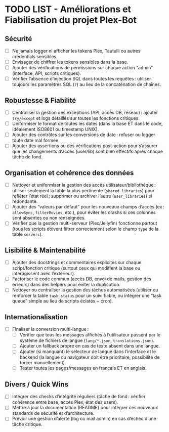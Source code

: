 
# TODO LIST - Améliorations et Fiabilisation du projet Plex-Bot

## Sécurité
- [ ] Ne jamais logger ni afficher les tokens Plex, Tautulli ou autres credentials sensibles.
- [ ] Envisager de chiffrer les tokens sensibles dans la base.
- [ ] Ajouter des vérifications de permissions sur chaque action “admin” (interface, API, scripts critiques).
- [ ] Vérifier l’absence d’injection SQL dans toutes les requêtes : utiliser toujours les paramètres SQL (`?`) au lieu de la concaténation de chaînes.

## Robustesse & Fiabilité
- [ ] Centraliser la gestion des exceptions (API, accès DB, réseau) : ajouter `try/except` et logs détaillés sur toutes les fonctions critiques.
- [ ] Uniformiser le format de toutes les dates (dans la base ET dans le code, idéalement ISO8601 ou timestamp UNIX).
- [ ] Ajouter des contrôles sur les conversions de date : refuser ou logger toute date mal formée.
- [ ] Ajouter des assertions ou des vérifications post-action pour s’assurer que les changements d’accès (user/lib) sont bien effectifs après chaque tâche de fond.

## Organisation et cohérence des données
- [ ] Nettoyer et uniformiser la gestion des accès utilisateur/bibliothèque : utiliser seulement la table la plus pertinente (`shared_libraries`) pour refléter l’état réel ; supprimer ou archiver l’autre (`user_libraries`) si redondante.
- [ ] Ajouter des “valeurs par défaut” pour les nouveaux champs d’accès (ex : `allowSync`, `filterMovies`, etc.), pour éviter les crashs si ces colonnes sont absentes ou non renseignées.
- [ ] Vérifier que la gestion multi-serveur (Plex/Jellyfin) fonctionne partout (tous les scripts doivent filtrer correctement selon le champ `type` de la table `servers`).

## Lisibilité & Maintenabilité
- [ ] Ajouter des docstrings et commentaires explicites sur chaque script/fonction critique (surtout ceux qui modifient la base ou interagissent avec l’extérieur).
- [ ] Factoriser le code commun (accès DB, envoi de mails, gestion des erreurs) dans des helpers pour éviter la duplication.
- [ ] Nettoyer ou centraliser la gestion des tâches automatisées (utiliser ou renforcer la table `task_status` pour un suivi fiable, ou intégrer une “task queue” simple au lieu de scripts éclatés + cron).

## Internationalisation
- [ ] Finaliser la conversion multi-langue :
    - [ ] Vérifier que tous les messages affichés à l’utilisateur passent par le système de fichiers de langue (`lang/*.json`, `translations.json`).
    - [ ] Ajouter un fallback propre en cas de texte absent dans une langue.
    - [ ] Ajouter (si manquant) le sélecteur de langue dans l’interface et le backend (la langue du navigateur doit être prioritaire, possibilité de forcer manuellement).
    - [ ] Tester toutes les pages/messages en français ET en anglais.

## Divers / Quick Wins
- [ ] Intégrer des checks d’intégrité réguliers (tâche de fond : vérifier cohérence entre base, accès Plex, état des users).
- [ ] Mettre à jour la documentation (README) pour intégrer ces nouveaux standards de sécurité et d’architecture.
- [ ] Prévoir une gestion d’alerte (log ou mail admin) en cas d’échec d’une tâche critique.
